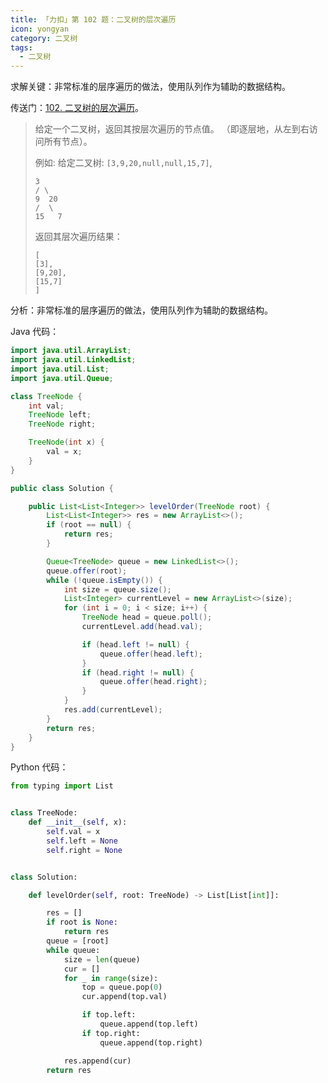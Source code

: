 ```yaml
---
title: 「力扣」第 102 题：二叉树的层次遍历
icon: yongyan
category: 二叉树
tags:
  - 二叉树
---
```




求解关键：非常标准的层序遍历的做法，使用队列作为辅助的数据结构。



传送门：[102. 二叉树的层次遍历](https://leetcode-cn.com/problems/binary-tree-level-order-traversal/)。

>给定一个二叉树，返回其按层次遍历的节点值。 （即逐层地，从左到右访问所有节点）。
>
>例如:
>给定二叉树: `[3,9,20,null,null,15,7]`,
>
>```
>3
>/ \
>9  20
>/  \
>15   7
>```
>
>返回其层次遍历结果：
>
>```
>[
>[3],
>[9,20],
>[15,7]
>]
>```

分析：非常标准的层序遍历的做法，使用队列作为辅助的数据结构。

Java 代码：

```java
import java.util.ArrayList;
import java.util.LinkedList;
import java.util.List;
import java.util.Queue;

class TreeNode {
    int val;
    TreeNode left;
    TreeNode right;

    TreeNode(int x) {
        val = x;
    }
}

public class Solution {

    public List<List<Integer>> levelOrder(TreeNode root) {
        List<List<Integer>> res = new ArrayList<>();
        if (root == null) {
            return res;
        }

        Queue<TreeNode> queue = new LinkedList<>();
        queue.offer(root);
        while (!queue.isEmpty()) {
            int size = queue.size();
            List<Integer> currentLevel = new ArrayList<>(size);
            for (int i = 0; i < size; i++) {
                TreeNode head = queue.poll();
                currentLevel.add(head.val);

                if (head.left != null) {
                    queue.offer(head.left);
                }
                if (head.right != null) {
                    queue.offer(head.right);
                }
            }
            res.add(currentLevel);
        }
        return res;
    }
}
```

Python 代码：

```python
from typing import List


class TreeNode:
    def __init__(self, x):
        self.val = x
        self.left = None
        self.right = None


class Solution:

    def levelOrder(self, root: TreeNode) -> List[List[int]]:

        res = []
        if root is None:
            return res
        queue = [root]
        while queue:
            size = len(queue)
            cur = []
            for _ in range(size):
                top = queue.pop(0)
                cur.append(top.val)

                if top.left:
                    queue.append(top.left)
                if top.right:
                    queue.append(top.right)

            res.append(cur)
        return res
```

